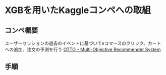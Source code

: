 # XGBを用いたKaggleコンペへの取組
## コンペ概要
ユーザーセッションの過去のイベントに基づいてeコマースのクリック、カートへの追加、注文の予測を行う
[OTTO – Multi-Objective Recommender System](https://www.kaggle.com/competitions/otto-recommender-system/overview)

## 手順
